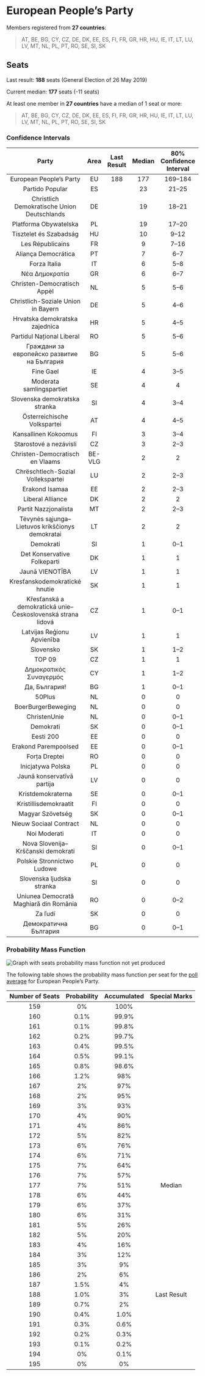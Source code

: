 # European People’s Party

Members registered from **27 countries**:

> AT, BE, BG, CY, CZ, DE, DK, EE, ES, FI, FR, GR, HR, HU, IE, IT, LT, LU, LV, MT, NL, PL, PT, RO, SE, SI, SK

## Seats

Last result: **188** seats (General Election of 26 May 2019)

Current median: **177** seats (-11 seats)

At least one member in **27 countries** have a median of 1 seat or more:

> AT, BE, BG, CY, CZ, DE, DK, EE, ES, FI, FR, GR, HR, HU, IE, IT, LT, LU, LV, MT, NL, PL, PT, RO, SE, SI, SK

### Confidence Intervals

| Party | Area | Last Result | Median | 80% Confidence Interval | 90% Confidence Interval | 95% Confidence Interval | 99% Confidence Interval |
|:-----:|:----:|:-----------:|:------:|:-----------------------:|:-----------------------:|:-----------------------:|:-----------------------:|
| European People’s Party | EU | 188 | 177 | 169–184 | 168–186 | 166–188 | 162–191 |
| Partido Popular | ES | | 23 | 21–25 | 17–26 | 16–26 | 16–27 |
| Christlich Demokratische Union Deutschlands | DE | | 19 | 18–21 | 17–22 | 17–23 | 16–23 |
| Platforma Obywatelska | PL | | 19 | 17–20 | 17–20 | 16–21 | 16–22 |
| Tisztelet és Szabadság | HU | | 10 | 9–12 | 8–12 | 8–13 | 8–13 |
| Les Républicains | FR | | 9 | 7–16 | 6–16 | 6–17 | 6–17 |
| Aliança Democrática | PT | | 7 | 6–7 | 6–7 | 5–8 | 5–8 |
| Forza Italia | IT | | 6 | 5–8 | 4–8 | 4–9 | 4–10 |
| Νέα Δημοκρατία | GR | | 6 | 6–7 | 6–7 | 6–7 | 5–8 |
| Christen-Democratisch Appèl | NL | | 5 | 5–6 | 5–6 | 5–6 | 5–7 |
| Christlich-Soziale Union in Bayern | DE | | 5 | 4–6 | 4–6 | 4–7 | 4–7 |
| Hrvatska demokratska zajednica | HR | | 5 | 4–5 | 4–5 | 4–5 | 4–5 |
| Partidul Național Liberal | RO | | 5 | 5–6 | 4–6 | 4–7 | 4–7 |
| Граждани за европейско развитие на България | BG | | 5 | 5–6 | 5–6 | 4–6 | 4–7 |
| Fine Gael | IE | | 4 | 3–5 | 3–5 | 3–5 | 3–5 |
| Moderata samlingspartiet | SE | | 4 | 4 | 4–5 | 4–5 | 3–5 |
| Slovenska demokratska stranka | SI | | 4 | 3–4 | 3–5 | 3–5 | 3–5 |
| Österreichische Volkspartei | AT | | 4 | 4–5 | 4–5 | 4–5 | 3–5 |
| Kansallinen Kokoomus | FI | | 3 | 3–4 | 3–4 | 3–4 | 3–4 |
| Starostové a nezávislí | CZ | | 3 | 2–3 | 2–3 | 2–3 | 2–4 |
| Christen-Democratisch en Vlaams | BE-VLG | | 2 | 2 | 2 | 1–2 | 1–2 |
| Chrëschtlech-Sozial Vollekspartei | LU | | 2 | 2–3 | 2–3 | 2–3 | 2–3 |
| Erakond Isamaa | EE | | 2 | 2–3 | 2–3 | 2–3 | 2–3 |
| Liberal Alliance | DK | | 2 | 2 | 2 | 2–3 | 2–3 |
| Partit Nazzjonalista | MT | | 2 | 2–3 | 2–3 | 2–3 | 2–3 |
| Tėvynės sąjunga–Lietuvos krikščionys demokratai | LT | | 2 | 2 | 2 | 2 | 2–3 |
| Demokrati | SI | | 1 | 0–1 | 0–1 | 0–1 | 0–1 |
| Det Konservative Folkeparti | DK | | 1 | 1 | 1 | 1 | 1 |
| Jaunā VIENOTĪBA | LV | | 1 | 1 | 1 | 1 | 1–2 |
| Kresťanskodemokratické hnutie | SK | | 1 | 1 | 0–2 | 0–2 | 0–2 |
| Křesťanská a demokratická unie–Československá strana lidová | CZ | | 1 | 0–1 | 0–1 | 0–1 | 0–2 |
| Latvijas Reģionu Apvienība | LV | | 1 | 1 | 1 | 1 | 1 |
| Slovensko | SK | | 1 | 1–2 | 1–2 | 1–2 | 1–2 |
| TOP 09 | CZ | | 1 | 1 | 0–1 | 0–1 | 0–2 |
| Δημοκρατικός Συναγερμός | CY | | 1 | 1–2 | 1–2 | 1–2 | 1–2 |
| Да, България! | BG | | 1 | 0–1 | 0–1 | 0–1 | 0–1 |
| 50Plus | NL | | 0 | 0 | 0 | 0 | 0 |
| BoerBurgerBeweging | NL | | 0 | 0 | 0 | 0 | 0–1 |
| ChristenUnie | NL | | 0 | 0–1 | 0–1 | 0–1 | 0–1 |
| Demokrati | SK | | 0 | 0–1 | 0–1 | 0–1 | 0–1 |
| Eesti 200 | EE | | 0 | 0 | 0 | 0 | 0 |
| Erakond Parempoolsed | EE | | 0 | 0–1 | 0–1 | 0–1 | 0–1 |
| Forța Dreptei | RO | | 0 | 0 | 0 | 0 | 0 |
| Inicjatywa Polska | PL | | 0 | 0 | 0 | 0 | 0–1 |
| Jaunā konservatīvā partija | LV | | 0 | 0 | 0 | 0 | 0 |
| Kristdemokraterna | SE | | 0 | 0–1 | 0–1 | 0–1 | 0–1 |
| Kristillisdemokraatit | FI | | 0 | 0 | 0 | 0 | 0–1 |
| Magyar Szövetség | SK | | 0 | 0–1 | 0–1 | 0–1 | 0–1 |
| Nieuw Sociaal Contract | NL | | 0 | 0 | 0 | 0 | 0 |
| Noi Moderati | IT | | 0 | 0 | 0 | 0 | 0 |
| Nova Slovenija–Krščanski demokrati | SI | | 0 | 0–1 | 0–1 | 0–1 | 0–1 |
| Polskie Stronnictwo Ludowe | PL | | 0 | 0 | 0 | 0–3 | 0–3 |
| Slovenska ljudska stranka | SI | | 0 | 0 | 0 | 0 | 0 |
| Uniunea Democrată Maghiară din România | RO | | 0 | 0–2 | 0–2 | 0–2 | 0–2 |
| Za ľudí | SK | | 0 | 0 | 0 | 0 | 0 |
| Демократична България | BG | | 0 | 0–1 | 0–1 | 0–1 | 0–1 |

### Probability Mass Function

![Graph with seats probability mass function not yet produced](average-2025-09-30-seats-pmf-europeanpeople’sparty.png "Seats Probability Mass Function")

The following table shows the probability mass function per seat for the [poll average](average-2025-09-30.html) for European People’s Party.

| Number of Seats | Probability | Accumulated | Special Marks |
|:---------------:|:-----------:|:-----------:|:-------------:|
| 159 | 0% | 100% |  |
| 160 | 0.1% | 99.9% |  |
| 161 | 0.1% | 99.8% |  |
| 162 | 0.2% | 99.7% |  |
| 163 | 0.4% | 99.5% |  |
| 164 | 0.5% | 99.1% |  |
| 165 | 0.8% | 98.6% |  |
| 166 | 1.2% | 98% |  |
| 167 | 2% | 97% |  |
| 168 | 2% | 95% |  |
| 169 | 3% | 93% |  |
| 170 | 4% | 90% |  |
| 171 | 4% | 86% |  |
| 172 | 5% | 82% |  |
| 173 | 6% | 76% |  |
| 174 | 6% | 71% |  |
| 175 | 7% | 64% |  |
| 176 | 7% | 57% |  |
| 177 | 7% | 51% | Median |
| 178 | 6% | 44% |  |
| 179 | 6% | 37% |  |
| 180 | 6% | 31% |  |
| 181 | 5% | 26% |  |
| 182 | 5% | 20% |  |
| 183 | 4% | 16% |  |
| 184 | 3% | 12% |  |
| 185 | 3% | 9% |  |
| 186 | 2% | 6% |  |
| 187 | 1.5% | 4% |  |
| 188 | 1.0% | 3% | Last Result |
| 189 | 0.7% | 2% |  |
| 190 | 0.4% | 1.0% |  |
| 191 | 0.3% | 0.6% |  |
| 192 | 0.2% | 0.3% |  |
| 193 | 0.1% | 0.2% |  |
| 194 | 0% | 0.1% |  |
| 195 | 0% | 0% |  |


